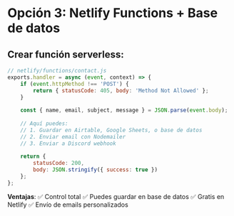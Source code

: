 # Opción 3: Netlify Functions + Base de datos

## Crear función serverless:
```javascript
// netlify/functions/contact.js
exports.handler = async (event, context) => {
    if (event.httpMethod !== 'POST') {
        return { statusCode: 405, body: 'Method Not Allowed' };
    }
    
    const { name, email, subject, message } = JSON.parse(event.body);
    
    // Aquí puedes:
    // 1. Guardar en Airtable, Google Sheets, o base de datos
    // 2. Enviar email con Nodemailer
    // 3. Enviar a Discord webhook
    
    return {
        statusCode: 200,
        body: JSON.stringify({ success: true })
    };
};
```

**Ventajas**:
✅ Control total
✅ Puedes guardar en base de datos
✅ Gratis en Netlify
✅ Envío de emails personalizados